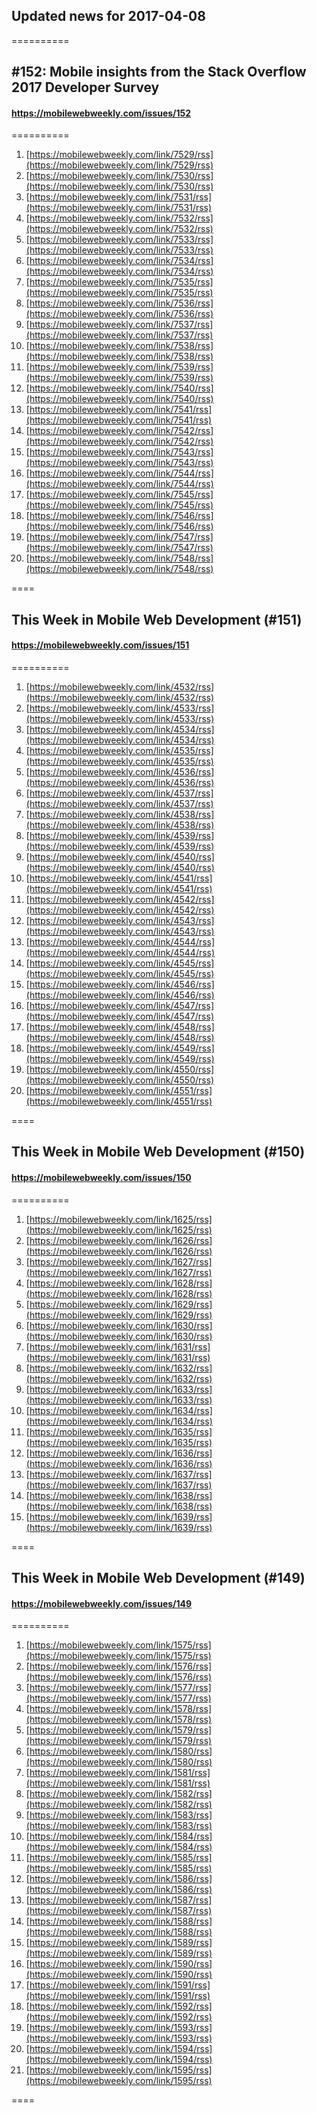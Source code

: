 ## Updated news for 2017-04-08 

==========
## #152: Mobile insights from the Stack Overflow 2017 Developer Survey
#### https://mobilewebweekly.com/issues/152

==========
  1. [https://mobilewebweekly.com/link/7529/rss](https://mobilewebweekly.com/link/7529/rss) 
  2. [https://mobilewebweekly.com/link/7530/rss](https://mobilewebweekly.com/link/7530/rss) 
  3. [https://mobilewebweekly.com/link/7531/rss](https://mobilewebweekly.com/link/7531/rss) 
  4. [https://mobilewebweekly.com/link/7532/rss](https://mobilewebweekly.com/link/7532/rss) 
  5. [https://mobilewebweekly.com/link/7533/rss](https://mobilewebweekly.com/link/7533/rss) 
  7. [https://mobilewebweekly.com/link/7534/rss](https://mobilewebweekly.com/link/7534/rss) 
  8. [https://mobilewebweekly.com/link/7535/rss](https://mobilewebweekly.com/link/7535/rss) 
  9. [https://mobilewebweekly.com/link/7536/rss](https://mobilewebweekly.com/link/7536/rss) 
  10. [https://mobilewebweekly.com/link/7537/rss](https://mobilewebweekly.com/link/7537/rss) 
  11. [https://mobilewebweekly.com/link/7538/rss](https://mobilewebweekly.com/link/7538/rss) 
  12. [https://mobilewebweekly.com/link/7539/rss](https://mobilewebweekly.com/link/7539/rss) 
  13. [https://mobilewebweekly.com/link/7540/rss](https://mobilewebweekly.com/link/7540/rss) 
  14. [https://mobilewebweekly.com/link/7541/rss](https://mobilewebweekly.com/link/7541/rss) 
  15. [https://mobilewebweekly.com/link/7542/rss](https://mobilewebweekly.com/link/7542/rss) 
  16. [https://mobilewebweekly.com/link/7543/rss](https://mobilewebweekly.com/link/7543/rss) 
  17. [https://mobilewebweekly.com/link/7544/rss](https://mobilewebweekly.com/link/7544/rss) 
  18. [https://mobilewebweekly.com/link/7545/rss](https://mobilewebweekly.com/link/7545/rss) 
  19. [https://mobilewebweekly.com/link/7546/rss](https://mobilewebweekly.com/link/7546/rss) 
  20. [https://mobilewebweekly.com/link/7547/rss](https://mobilewebweekly.com/link/7547/rss) 
  21. [https://mobilewebweekly.com/link/7548/rss](https://mobilewebweekly.com/link/7548/rss) 

====
## This Week in Mobile Web Development (#151)
#### https://mobilewebweekly.com/issues/151

==========
  1. [https://mobilewebweekly.com/link/4532/rss](https://mobilewebweekly.com/link/4532/rss) 
  2. [https://mobilewebweekly.com/link/4533/rss](https://mobilewebweekly.com/link/4533/rss) 
  3. [https://mobilewebweekly.com/link/4534/rss](https://mobilewebweekly.com/link/4534/rss) 
  4. [https://mobilewebweekly.com/link/4535/rss](https://mobilewebweekly.com/link/4535/rss) 
  5. [https://mobilewebweekly.com/link/4536/rss](https://mobilewebweekly.com/link/4536/rss) 
  6. [https://mobilewebweekly.com/link/4537/rss](https://mobilewebweekly.com/link/4537/rss) 
  8. [https://mobilewebweekly.com/link/4538/rss](https://mobilewebweekly.com/link/4538/rss) 
  9. [https://mobilewebweekly.com/link/4539/rss](https://mobilewebweekly.com/link/4539/rss) 
  10. [https://mobilewebweekly.com/link/4540/rss](https://mobilewebweekly.com/link/4540/rss) 
  11. [https://mobilewebweekly.com/link/4541/rss](https://mobilewebweekly.com/link/4541/rss) 
  12. [https://mobilewebweekly.com/link/4542/rss](https://mobilewebweekly.com/link/4542/rss) 
  13. [https://mobilewebweekly.com/link/4543/rss](https://mobilewebweekly.com/link/4543/rss) 
  14. [https://mobilewebweekly.com/link/4544/rss](https://mobilewebweekly.com/link/4544/rss) 
  15. [https://mobilewebweekly.com/link/4545/rss](https://mobilewebweekly.com/link/4545/rss) 
  16. [https://mobilewebweekly.com/link/4546/rss](https://mobilewebweekly.com/link/4546/rss) 
  17. [https://mobilewebweekly.com/link/4547/rss](https://mobilewebweekly.com/link/4547/rss) 
  18. [https://mobilewebweekly.com/link/4548/rss](https://mobilewebweekly.com/link/4548/rss) 
  19. [https://mobilewebweekly.com/link/4549/rss](https://mobilewebweekly.com/link/4549/rss) 
  20. [https://mobilewebweekly.com/link/4550/rss](https://mobilewebweekly.com/link/4550/rss) 
  21. [https://mobilewebweekly.com/link/4551/rss](https://mobilewebweekly.com/link/4551/rss) 

====
## This Week in Mobile Web Development (#150)
#### https://mobilewebweekly.com/issues/150

==========
  1. [https://mobilewebweekly.com/link/1625/rss](https://mobilewebweekly.com/link/1625/rss) 
  2. [https://mobilewebweekly.com/link/1626/rss](https://mobilewebweekly.com/link/1626/rss) 
  3. [https://mobilewebweekly.com/link/1627/rss](https://mobilewebweekly.com/link/1627/rss) 
  4. [https://mobilewebweekly.com/link/1628/rss](https://mobilewebweekly.com/link/1628/rss) 
  6. [https://mobilewebweekly.com/link/1629/rss](https://mobilewebweekly.com/link/1629/rss) 
  7. [https://mobilewebweekly.com/link/1630/rss](https://mobilewebweekly.com/link/1630/rss) 
  8. [https://mobilewebweekly.com/link/1631/rss](https://mobilewebweekly.com/link/1631/rss) 
  9. [https://mobilewebweekly.com/link/1632/rss](https://mobilewebweekly.com/link/1632/rss) 
  10. [https://mobilewebweekly.com/link/1633/rss](https://mobilewebweekly.com/link/1633/rss) 
  11. [https://mobilewebweekly.com/link/1634/rss](https://mobilewebweekly.com/link/1634/rss) 
  12. [https://mobilewebweekly.com/link/1635/rss](https://mobilewebweekly.com/link/1635/rss) 
  13. [https://mobilewebweekly.com/link/1636/rss](https://mobilewebweekly.com/link/1636/rss) 
  14. [https://mobilewebweekly.com/link/1637/rss](https://mobilewebweekly.com/link/1637/rss) 
  15. [https://mobilewebweekly.com/link/1638/rss](https://mobilewebweekly.com/link/1638/rss) 
  16. [https://mobilewebweekly.com/link/1639/rss](https://mobilewebweekly.com/link/1639/rss) 

====
## This Week in Mobile Web Development (#149)
#### https://mobilewebweekly.com/issues/149

==========
  1. [https://mobilewebweekly.com/link/1575/rss](https://mobilewebweekly.com/link/1575/rss) 
  2. [https://mobilewebweekly.com/link/1576/rss](https://mobilewebweekly.com/link/1576/rss) 
  3. [https://mobilewebweekly.com/link/1577/rss](https://mobilewebweekly.com/link/1577/rss) 
  4. [https://mobilewebweekly.com/link/1578/rss](https://mobilewebweekly.com/link/1578/rss) 
  6. [https://mobilewebweekly.com/link/1579/rss](https://mobilewebweekly.com/link/1579/rss) 
  7. [https://mobilewebweekly.com/link/1580/rss](https://mobilewebweekly.com/link/1580/rss) 
  8. [https://mobilewebweekly.com/link/1581/rss](https://mobilewebweekly.com/link/1581/rss) 
  9. [https://mobilewebweekly.com/link/1582/rss](https://mobilewebweekly.com/link/1582/rss) 
  10. [https://mobilewebweekly.com/link/1583/rss](https://mobilewebweekly.com/link/1583/rss) 
  11. [https://mobilewebweekly.com/link/1584/rss](https://mobilewebweekly.com/link/1584/rss) 
  12. [https://mobilewebweekly.com/link/1585/rss](https://mobilewebweekly.com/link/1585/rss) 
  13. [https://mobilewebweekly.com/link/1586/rss](https://mobilewebweekly.com/link/1586/rss) 
  14. [https://mobilewebweekly.com/link/1587/rss](https://mobilewebweekly.com/link/1587/rss) 
  15. [https://mobilewebweekly.com/link/1588/rss](https://mobilewebweekly.com/link/1588/rss) 
  16. [https://mobilewebweekly.com/link/1589/rss](https://mobilewebweekly.com/link/1589/rss) 
  17. [https://mobilewebweekly.com/link/1590/rss](https://mobilewebweekly.com/link/1590/rss) 
  18. [https://mobilewebweekly.com/link/1591/rss](https://mobilewebweekly.com/link/1591/rss) 
  19. [https://mobilewebweekly.com/link/1592/rss](https://mobilewebweekly.com/link/1592/rss) 
  20. [https://mobilewebweekly.com/link/1593/rss](https://mobilewebweekly.com/link/1593/rss) 
  21. [https://mobilewebweekly.com/link/1594/rss](https://mobilewebweekly.com/link/1594/rss) 
  22. [https://mobilewebweekly.com/link/1595/rss](https://mobilewebweekly.com/link/1595/rss) 

====
